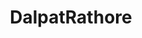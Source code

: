 ---
title: DalpatRathore
github: https://github.com/DalpatRathore
mode: light
transition: 3s
archetype:
  - Little Bit of Everything
---